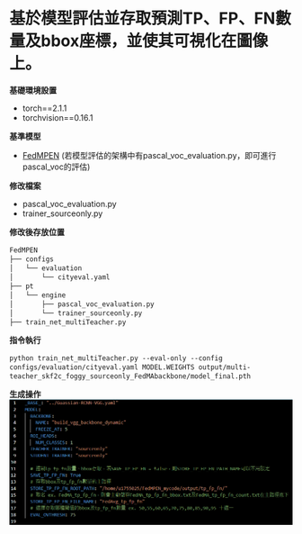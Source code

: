 # 基於模型評估並存取預測TP、FP、FN數量及bbox座標，並使其可視化在圖像上。

**基礎環境設置**
+ torch==2.1.1
+ torchvision==0.16.1

**基準模型** 
+ [FedMPEN](https://github.com/ccuvislab/FedMPEN) (若模型評估的架構中有pascal_voc_evaluation.py，即可進行pascal_voc的評估)

**修改檔案**
+ pascal_voc_evaluation.py
+ trainer_sourceonly.py

**修改後存放位置**
```
FedMPEN
├── configs
│   └── evaluation
│       └── cityeval.yaml
├── pt
│   └── engine
│       ├── pascal_voc_evaluation.py
│       └── trainer_sourceonly.py
├── train_net_multiTeacher.py
```

**指令執行**
```
python train_net_multiTeacher.py --eval-only --config configs/evaluation/cityeval.yaml MODEL.WEIGHTS output/multi-teacher_skf2c_foggy_sourceonly_FedMAbackbone/model_final.pth
```

**生成操作**
![config_file](https://github.com/ccuvislab/draw_tp_fp_bbox/blob/main/Pic/config%20file.png)
